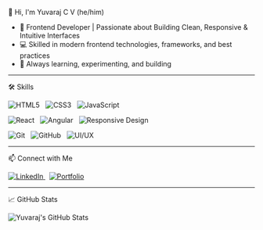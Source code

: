   👋 Hi, I'm Yuvaraj C V (he/him)

- 🚀 Frontend Developer | Passionate about Building Clean, Responsive & Intuitive Interfaces
- 💻 Skilled in modern frontend technologies, frameworks, and best practices
- 🎨 Always learning, experimenting, and building

----

🛠️ Skills

<p align="left">
  <img src="https://img.shields.io/badge/HTML5-E34F26?style=for-the-badge&logo=html5&logoColor=white" alt="HTML5" />
  &nbsp;
  <img src="https://img.shields.io/badge/CSS3-1572B6?style=for-the-badge&logo=css3&logoColor=white" alt="CSS3" />
  &nbsp;
  <img src="https://img.shields.io/badge/JavaScript-F7DF1E?style=for-the-badge&logo=javascript&logoColor=black" alt="JavaScript" />
</p>
<p align="left">
  <img src="https://img.shields.io/badge/React-20232A?style=for-the-badge&logo=react&logoColor=61DAFB" alt="React" />
  &nbsp;
  <img src="https://img.shields.io/badge/Angular-DD0031?style=for-the-badge&logo=angular&logoColor=white" alt="Angular" />
  &nbsp;
  <img src="https://img.shields.io/badge/Responsive-Design-2196F3?style=for-the-badge&logo=responsive&logoColor=white" alt="Responsive Design" />
</p>
<p align="left">
  <img src="https://img.shields.io/badge/Git-F05032?style=for-the-badge&logo=git&logoColor=white" alt="Git" />
  &nbsp;
  <img src="https://img.shields.io/badge/GitHub-181717?style=for-the-badge&logo=github&logoColor=white" alt="GitHub" />
  &nbsp;
  <img src="https://img.shields.io/badge/-F24E1E?style=for-the-badge&logo=figma&logoColor=white" alt="UI/UX" />
</p>

----

📫 Connect with Me

<a href="https://www.linkedin.com/in/yuvaraj-c-v-01ba77213" target="_blank">
  <img src="https://img.shields.io/badge/LinkedIn-0077B5?style=for-the-badge&logo=linkedin&logoColor=white" alt="LinkedIn">
</a>
&nbsp;
<a href="https://yuvarajcv.netlify.app" target="_blank">
  <img src="https://img.shields.io/badge/Portfolio-222222?style=for-the-badge&logo=About.me&logoColor=white" alt="Portfolio">
</a>

----

📈 GitHub Stats

![Yuvaraj's GitHub Stats](https://github-readme-stats.vercel.app/api?username=Yuvaraj987&show_icons=true&theme=radical)
